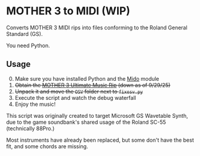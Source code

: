 # MOTHER 3 to MIDI (WIP)

Converts MOTHER 3 MIDI rips into files conforming to the Roland General Standard (GS).

You need Python.

## Usage
0. Make sure you have installed Python and the [Mido](https://pypi.org/project/mido/) module
1. ~~Obtain the [MOTHER 3 Ultimate Music Rip](https://forum.starmen.net/forum/Games/Mother3/MOTHER-3-Ultimate-Music-Rip) (down as of 9/29/25)~~
2. ~~Unpack it and move the `OSV` folder next to `fixosv.py`~~
3. Execute the script and watch the debug waterfall
4. Enjoy the music!

This script was originally created to target Microsoft GS Wavetable Synth, due to the game soundbank's shared usage of the Roland SC-55 (technically 88Pro.)

Most instruments have already been replaced, but some don't have the best fit, and some chords are missing.